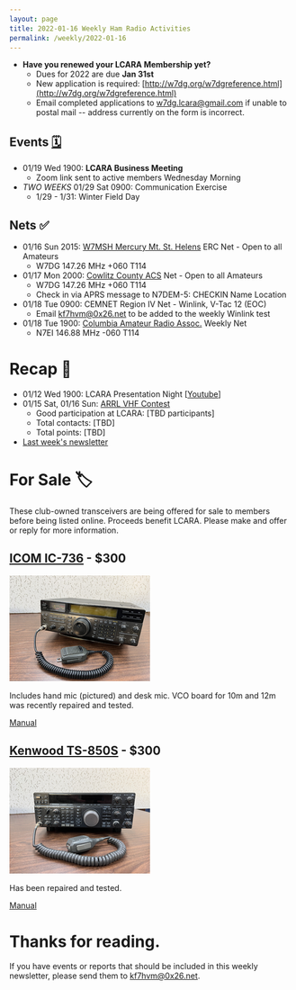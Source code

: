 ```yaml
---
layout: page
title: 2022-01-16 Weekly Ham Radio Activities
permalink: /weekly/2022-01-16
---
```


* **Have you renewed your LCARA Membership yet?**
  * Dues for 2022 are due **Jan 31st**
  * New application is required: [http://w7dg.org/w7dgreference.html](http://w7dg.org/w7dgreference.html)
  * Email completed applications to [w7dg.lcara@gmail.com](mailto:w7dg.lcara@gmail.com) if unable to postal mail -- address currently on the form is incorrect.

## Events [🗓](/calendar)

- 01/19 Wed 1900: **LCARA Business Meeting**
  - Zoom link sent to active members Wednesday Morning
- _TWO WEEKS_ 01/29 Sat 0900: Communication Exercise
  - 1/29 - 1/31: Winter Field Day

## Nets ✅

- 01/16 Sun 2015: [W7MSH Mercury Mt. St. Helens](https://www.w7msh.org) ERC Net - Open to all Amateurs
  - W7DG 147.26 MHz +060 T114
- 01/17 Mon 2000: [Cowlitz County ACS](http://cowlitzradio.org/) Net - Open to all Amateurs
  - W7DG 147.26 MHz +060 T114
  - Check in via APRS message to N7DEM-5: CHECKIN Name Location
- 01/18 Tue 0900: CEMNET Region IV Net - Winlink, V-Tac 12 (EOC)
  - Email kf7hvm@0x26.net to be added to the weekly Winlink test
- 01/18 Tue 1900: [Columbia Amateur Radio Assoc.](http://www.n7ei.org/) Weekly Net
  - N7EI 146.88 MHz -060 T114

# Recap 🔁

- 01/12 Wed 1900: LCARA Presentation Night [[Youtube](https://www.youtube.com/watch?v=AonilN0h2xA)]
- 01/15 Sat, 01/16 Sun: [ARRL VHF Contest](http://www.arrl.org/january-vhf)
  - Good participation at LCARA: [TBD participants]
  - Total contacts: [TBD]
  - Total points: [TBD]
- [Last week's newsletter](/weekly/2022-01-09)

# For Sale 🏷

These club-owned transceivers are being offered for sale to members before
being listed online. Proceeds benefit LCARA. Please make and offer or reply for
more information.

## [ICOM IC-736](https://www.universal-radio.com/catalog/hamhf/736.html) - $300

[<img src="/images/weekly/for_sale_icom_ic-736_tn.png">](/images/weekly/for_sale_icom_ic-736.jpg)

Includes hand mic (pictured) and desk mic. VCO board for 10m and 12m was
recently repaired and tested.

[Manual](https://www.icomjapan.com/uploads/support/manual/IC-736_738.pdf)

## [Kenwood TS-850S](https://www.universal-radio.com/catalog/hamhf/ts850s.html) - $300

[<img src="/images/weekly/for_sale_kenwood_ts-850s_tn.png">](/images/weekly/for_sale_kenwood_ts-850s.jpg)

Has been repaired and tested.

[Manual](https://www.kenwood.com/usa/Support/pdf/TS-850.pdf)

# Thanks for reading. 

If you have events or reports that should be included in this weekly
newsletter, please send them to kf7hvm@0x26.net.
